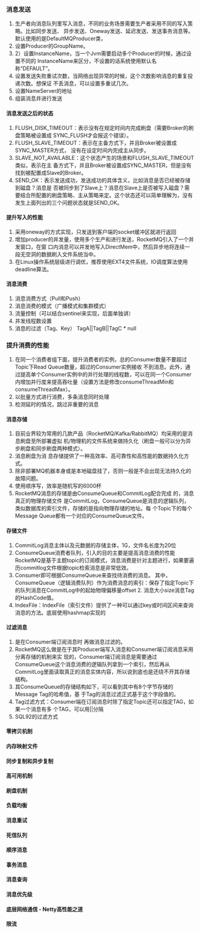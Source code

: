 ### 消息发送
1. 生产者向消息队列里写入消息，不同的业务场景需要生产者采用不同的写入策略。比如同步发送、 异步发送、Oneway发送、延迟发送、发送事务消息等。 默认使用的是DefaultMQProducer类，
2. 设置Producer的GroupName。
3. 2）设置InstanceName，当一个Jvm需要启动多个Producer的时候，通过设置不同的 InstanceName来区分，不设置的话系统使用默认名称“DEFAULT”。
4. 设置发送失败重试次数，当网络出现异常的时候，这个次数影响消息的重复投递次数。想保证 不丢消息，可以设置多重试几次。
5. 设置NameServer的地址
6. 组装消息并进行发送

#### 消息发送之后的状态
1. FLUSH_DISK_TIMEOUT：表示没有在规定时间内完成刷盘（需要Broker的刷盘策略被设置成 SYNC_FLUSH才会报这个错误）。
2. FLUSH_SLAVE_TIMEOUT：表示在主备方式下，并且Broker被设置成SYNC_MASTER方式， 没有在设定时间内完成主从同步。
3. SLAVE_NOT_AVAILABLE：这个状态产生的场景和FLUSH_SLAVE_TIMEOUT类似，表示在主 备方式下，并且Broker被设置成SYNC_MASTER，但是没有找到被配置成Slave的Broker。
4. SEND_OK：表示发送成功，发送成功的具体含义，比如消息是否已经被存储到磁盘？消息是 否被同步到了Slave上？消息在Slave上是否被写入磁盘？需要结合所配置的刷盘策略、主从策略来定。这个状态还可以简单理解为，没有发生上面列出的三个问题状态就是SEND_OK。


#### 提升写入的性能
1. 采用oneway的方式实现，只发送到客户端的socket缓冲区就进行返回
2. 增加producer的并发量，使用多个生产和进行发送，RocketMQ引入了一个并发窗口，在窗 口内消息可以并发地写入DirectMem中，然后异步地将连续一段无空洞的数据刷入文件系统当中。
3. 在Linux操作系统层级进行调优，推荐使用EXT4文件系统，IO调度算法使用deadline算法。

#### 消息消费
1. 消息消费方式（Pull和Push）
2. 消息消费的模式（广播模式和集群模式）
3. 流量控制（可以结合sentinel来实现，后面单独讲）
4. 并发线程数设置
5. 消息的过滤（Tag、Key） TagA||TagB||TagC * null

### 提升消费的性能
1. 在同一个消费者组下面，提升消费者的实例，总的Consumer数量不要超过Topic下Read Queue数量，超过的Consumer实例接收 不到消息。此外，通过提高单个Consumer实例中的并行处理的线程数，可以在同一个Consumer内增加并行度来提高吞吐量（设置方法是修改consumeThreadMin和consumeThreadMax）。
2. 以批量方式进行消费，多条消息同时处理
3. 检测延时的情况，跳过非重要的消息

#### 消息存储
1. 目前业界较为常用的几款产品（RocketMQ/Kafka/RabbitMQ）均采用的是消息刷盘至所部署虚拟 机/物理机的文件系统来做持久化（刷盘一般可以分为异步刷盘和同步刷盘两种模式）。
2. 消息刷盘为消 息存储提供了一种高效率、高可靠性和高性能的数据持久化方式。
3. 除非部署MQ机器本身或是本地磁盘挂了，否则一般是不会出现无法持久化的故障问题。
4. 使用顺序写，效率是随机写的6000杯
5. RocketMQ消息的存储是由ConsumeQueue和CommitLog配合完成 的，消息真正的物理存储文件 是CommitLog，ConsumeQueue是消息的逻辑队列，类似数据库的索引文件，存储的是指向物理存储的地址。每 个Topic下的每个Message Queue都有一个对应的ConsumeQueue文件。

#### 存储文件
1.  CommitLog消息主体以及元数据的存储主体，1G，文件名长度为20位
2. ConsumeQueue消费者队列，引入的目的主要是提高消息消费的性能 RocketMQ是基于主题topic的订阅模式，消息消费是针对主题进行，如果要遍历commitlog文件根据topic检索消息是非常低效。
3. Consumer即可根据ConsumeQueue来查找待消费的消息。 其中，ConsumeQueue（逻辑消费队列）作为消费消息的索引：保存了指定Topic下的队列消息在CommitLog中的起始物理偏移量offset 2. 消息大小size消息Tag的HashCode值。
3. IndexFile：IndexFile（索引文件）提供了一种可以通过key或时间区间来查询消息的方法。底层使用hashmap实现的

#### 过滤消息
1. 是在Consumer端订阅消息时 再做消息过滤的。
2. RocketMQ这么做是在于其Producer端写入消息和Consumer端订阅消息采用分离存储的机制来实 现的，Consumer端订阅消息是需要通过ConsumeQueue这个消息消费的逻辑队列拿到一个索引，然后再从CommitLog里面读取真正的消息实体内容，所以说到底也是还绕不开其存储结构。
3. 其ConsumeQueue的存储结构如下，可以看到其中有8个字节存储的Message Tag的哈希值，基 于Tag的消息过滤正式基于这个字段值的。
4. Tag过滤方式：Consumer端在订阅消息时除了指定Topic还可以指定TAG，如果一个消息有多 个TAG，可以用||分隔
5. SQL92的过滤方式

#### 零拷贝机制

#### 内存映射文件


#### 同步复制和异步复制

#### 高可用机制

####  刷盘机制
#### 负载均衡

#### 消息重试

#### 死信队列

#### 顺序消息

#### 事务消息

#### 消息查询

#### 消息优先级
#### 底层网络通信 - Netty高性能之道
#### 限流
####
####
####
####
####
####
####
####
####
####
####
####
####
####
####



